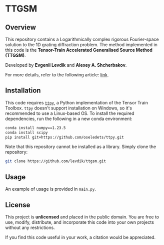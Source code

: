 # TTGSM

## Overview
This repository contains a Logarithmically complex rigorous Fourier-space solution to the 1D grating diffraction problem. The method implemented in this code is the **Tensor-Train Accelerated Generalised Source Method (TTGSM)**.

Developed by **Evgenii Levdik** and **Alexey A. Shcherbakov**.

For more details, refer to the following article: [link](https://arxiv.org/abs/2409.07821).

## Installation
This code requires [`ttpy`](https://github.com/oseledets/ttpy), a Python implementation of the Tensor Train Toolbox. `ttpy` doesn't support installation on Windows, so it's recommended to use a Linux-based OS. To install the required dependencies, run the following in a new conda environment:

```bash
conda install numpy==1.23.5
conda install scipy
pip install git+https://github.com/oseledets/ttpy.git
```

Note that this repository cannot be installed as a library. Simply clone the repository:
```bash
git clone https://github.com/levdik/ttgsm.git
```

## Usage
An example of usage is provided in `main.py`.

## License
This project is **unlicensed** and placed in the public domain. You are free to use, modify, distribute, and incorporate this code into your own projects without any restrictions.

If you find this code useful in your work, a citation would be appreciated.
